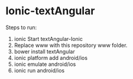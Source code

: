 # Ionic-textAngular
Steps to run:
<ol>
<li>ionic Start textAngular-Ionic</li>
<li>Replace www with this repository www folder.</li>
<li>bower install textAngular</li>
<li>ionic platform add android/ios</li>
<li>ionic emulate android/ios</li>
<li>ionic run android/ios</li>
</ol>

